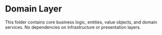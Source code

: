 # Domain Layer

This folder contains core business logic, entities, value objects, and domain services. No dependencies on infrastructure or presentation layers.

